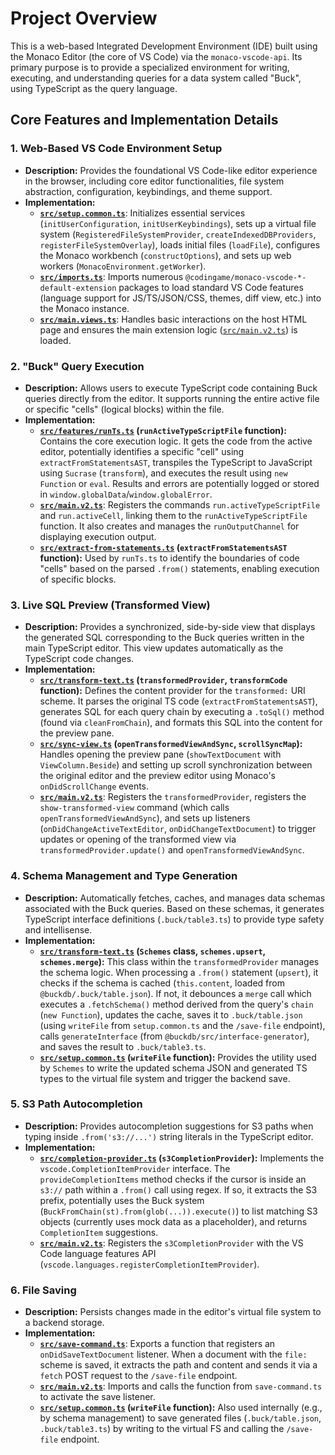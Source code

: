 # Project Overview

This is a web-based Integrated Development Environment (IDE) built using the Monaco Editor (the core of VS Code) via the `monaco-vscode-api`. Its primary purpose is to provide a specialized environment for writing, executing, and understanding queries for a data system called "Buck", using TypeScript as the query language.

## Core Features and Implementation Details

### 1. Web-Based VS Code Environment Setup

- **Description:** Provides the foundational VS Code-like editor experience in the browser, including core editor functionalities, file system abstraction, configuration, keybindings, and theme support.
- **Implementation:**
  - **[`src/setup.common.ts`](./src/setup.common.ts)**: Initializes essential services (`initUserConfiguration`, `initUserKeybindings`), sets up a virtual file system (`RegisteredFileSystemProvider`, `createIndexedDBProviders`, `registerFileSystemOverlay`), loads initial files (`loadFile`), configures the Monaco workbench (`constructOptions`), and sets up web workers (`MonacoEnvironment.getWorker`).
  - **[`src/imports.ts`](./src/imports.ts)**: Imports numerous `@codingame/monaco-vscode-*-default-extension` packages to load standard VS Code features (language support for JS/TS/JSON/CSS, themes, diff view, etc.) into the Monaco instance.
  - **[`src/main.views.ts`](./src/main.views.ts)**: Handles basic interactions on the host HTML page and ensures the main extension logic ([`src/main.v2.ts`](./src/main.v2.ts)) is loaded.

### 2. "Buck" Query Execution

- **Description:** Allows users to execute TypeScript code containing Buck queries directly from the editor. It supports running the entire active file or specific "cells" (logical blocks) within the file.
- **Implementation:**
  - **[`src/features/runTs.ts`](./src/features/runTs.ts) (`runActiveTypeScriptFile` function):** Contains the core execution logic. It gets the code from the active editor, potentially identifies a specific "cell" using `extractFromStatementsAST`, transpiles the TypeScript to JavaScript using `Sucrase` (`transform`), and executes the result using `new Function` or `eval`. Results and errors are potentially logged or stored in `window.globalData`/`window.globalError`.
  - **[`src/main.v2.ts`](./src/main.v2.ts)**: Registers the commands `run.activeTypeScriptFile` and `run.activeCell`, linking them to the `runActiveTypeScriptFile` function. It also creates and manages the `runOutputChannel` for displaying execution output.
  - **[`src/extract-from-statements.ts`](./src/extract-from-statements.ts) (`extractFromStatementsAST` function):** Used by `runTs.ts` to identify the boundaries of code "cells" based on the parsed `.from()` statements, enabling execution of specific blocks.

### 3. Live SQL Preview (Transformed View)

- **Description:** Provides a synchronized, side-by-side view that displays the generated SQL corresponding to the Buck queries written in the main TypeScript editor. This view updates automatically as the TypeScript code changes.
- **Implementation:**
  - **[`src/transform-text.ts`](./src/transform-text.ts) (`transformedProvider`, `transformCode` function):** Defines the content provider for the `transformed:` URI scheme. It parses the original TS code (`extractFromStatementsAST`), generates SQL for each query chain by executing a `.toSql()` method (found via `cleanFromChain`), and formats this SQL into the content for the preview pane.
  - **[`src/sync-view.ts`](./src/sync-view.ts) (`openTransformedViewAndSync`, `scrollSyncMap`):** Handles opening the preview pane (`showTextDocument` with `ViewColumn.Beside`) and setting up scroll synchronization between the original editor and the preview editor using Monaco's `onDidScrollChange` events.
  - **[`src/main.v2.ts`](./src/main.v2.ts)**: Registers the `transformedProvider`, registers the `show-transformed-view` command (which calls `openTransformedViewAndSync`), and sets up listeners (`onDidChangeActiveTextEditor`, `onDidChangeTextDocument`) to trigger updates or opening of the transformed view via `transformedProvider.update()` and `openTransformedViewAndSync`.

### 4. Schema Management and Type Generation

- **Description:** Automatically fetches, caches, and manages data schemas associated with the Buck queries. Based on these schemas, it generates TypeScript interface definitions (`.buck/table3.ts`) to provide type safety and intellisense.
- **Implementation:**
  - **[`src/transform-text.ts`](./src/transform-text.ts) (`Schemes` class, `schemes.upsert`, `schemes.merge`):** This class within the `transformedProvider` manages the schema logic. When processing a `.from()` statement (`upsert`), it checks if the schema is cached (`this.content`, loaded from `@buckdb/.buck/table.json`). If not, it debounces a `merge` call which executes a `.fetchSchema()` method derived from the query's `chain` (`new Function`), updates the cache, saves it to `.buck/table.json` (using `writeFile` from `setup.common.ts` and the `/save-file` endpoint), calls `generateInterface` (from `@buckdb/src/interface-generator`), and saves the result to `.buck/table3.ts`.
  - **[`src/setup.common.ts`](./src/setup.common.ts) (`writeFile` function):** Provides the utility used by `Schemes` to write the updated schema JSON and generated TS types to the virtual file system and trigger the backend save.

### 5. S3 Path Autocompletion

- **Description:** Provides autocompletion suggestions for S3 paths when typing inside `.from('s3://...')` string literals in the TypeScript editor.
- **Implementation:**
  - **[`src/completion-provider.ts`](./src/completion-provider.ts) (`s3CompletionProvider`):** Implements the `vscode.CompletionItemProvider` interface. The `provideCompletionItems` method checks if the cursor is inside an `s3://` path within a `.from()` call using regex. If so, it extracts the S3 prefix, potentially uses the Buck system (`BuckFromChain(st).from(glob(...)).execute()`) to list matching S3 objects (currently uses mock data as a placeholder), and returns `CompletionItem` suggestions.
  - **[`src/main.v2.ts`](./src/main.v2.ts)**: Registers the `s3CompletionProvider` with the VS Code language features API (`vscode.languages.registerCompletionItemProvider`).

### 6. File Saving

- **Description:** Persists changes made in the editor's virtual file system to a backend storage.
- **Implementation:**
  - **[`src/save-command.ts`](./src/save-command.ts)**: Exports a function that registers an `onDidSaveTextDocument` listener. When a document with the `file:` scheme is saved, it extracts the path and content and sends it via a `fetch` POST request to the `/save-file` endpoint.
  - **[`src/main.v2.ts`](./src/main.v2.ts)**: Imports and calls the function from `save-command.ts` to activate the save listener.
  - **[`src/setup.common.ts`](./src/setup.common.ts) (`writeFile` function):** Also used internally (e.g., by schema management) to save generated files (`.buck/table.json`, `.buck/table3.ts`) by writing to the virtual FS and calling the `/save-file` endpoint.
